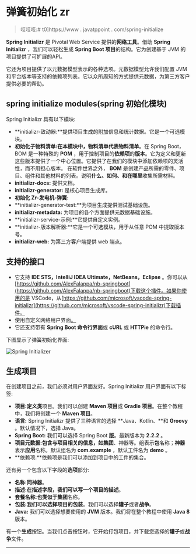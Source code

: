 # 弹簧初始化 zr

> 哎哎哎:# t0]https://www . javatppoint . com/spring-initialize

**Spring Initializr** 是 Pivotal Web Service 提供的**网络工具**。借助 **Spring Initializr** ，我们可以轻松生成 **Spring Boot 项目**的结构。它为创建基于 JVM 的项目提供了可扩展的API。

它还为项目提供了以元数据模型表示的各种选项。元数据模型允许我们配置 JVM 和平台版本等支持的依赖项列表。它以众所周知的方式提供元数据，为第三方客户提供必要的帮助。

## spring initialize modules(spring 初始化模块)

Spring Initializr 具有以下模块:

*   **initializr-致动器:**提供项目生成的附加信息和统计数据。它是一个可选模块。
*   **初始化子物料清单:**在本模块中，**物料清单**代表**物料清单**。在 Spring Boot，BOM 是一种特殊的 **POM** ，用于控制项目的**依赖项**的**版本**。它为定义和更新这些版本提供了一个中心位置。它提供了在我们的模块中添加依赖项的灵活性，而不用担心版本。
    在软件世界之外， **BOM** 是创建产品所需的零件、项目、组件和其他材料的列表。说明**什么、如何、**和**在哪里**收集所需材料。
*   **initializr-docs:** 提供文档。
*   **initializr-generator:** 是核心项目生成库。
*   **初始化 Zr-发电机-弹簧:**
*   **initializr-generator-test:**为项目生成提供测试基础设施。
*   **initializr-metadata:** 为项目的各个方面提供元数据基础设施。
*   **initializr-service-示例:**它提供自定义实例。
*   **initializr-版本解析器:**它是一个可选模块，用于从任意 POM 中提取版本号。
*   **initializr-web:** 为第三方客户端提供 web 端点。

## 支持的接口

*   它支持 **IDE STS，IntelliJ IDEA Ultimate，NetBeans，Eclipse** 。你可以从[https://github.com/AlexFalappa/nb-springboot](https://github.com/AlexFalappa/nb-springboot)下载这个插件。如果你使用的是 VSCode，从[https://github.com/microsoft/vscode-spring-initializr](https://github.com/microsoft/vscode-spring-initializr)下载插件。
*   使用自定义网络用户界面[。](https://start.spring.io)
*   它还支持带有 **Spring Boot 命令行界面**或 **cURL** 或 **HTTPie** 的命令行。

下图显示了弹簧初始化界面:

![Spring Initializer](../img/df98ed3d3ed31ef1586ac6c0d9099dbf.png)

## 生成项目

在创建项目之前，我们必须对用户界面友好。Spring Initializr 用户界面有以下标签:

*   **项目:**定义**类**项目。我们可以创建 **Maven 项目**或 **Gradle 项目**。在整个教程中，我们将创建一个 **Maven 项目**。
*   **语言:** Spring Initializr 提供了三种语言的选择 **Java、Kotlin、**和 **Groovy** 。默认情况下，选择 Java。
*   **Spring Boot:** 我们可以选择 Spring Boot **版**。最新版本为 **2.2.2** 。
*   **项目元数据:**包含与项目相关的信息，如**集团**、神器等。组表示**包**名称；**神器**表示**应用**名称。默认组名为 **com.example** ，默认工件名为 **demo** 。
*   **依赖项:**依赖项是我们可以添加到项目中的工件的集合。

还有另一个包含以下字段的**选项**部分:

*   **名称:**同**神器**。
*   **描述:**在描述字段，我们可以写一个项目的**描述**。
*   **套餐名称:**也类似于**集团**名称。
*   **包装:**我们可以选择项目的**包装**。我们可以选择**罐子**或者**战争**。
*   **Java:** 我们可以选择想要使用的 **JVM** 版本。我们将在整个教程中使用 **Java 8** 版本。

有一个**生成**按钮。当我们点击按钮时，它开始打包项目，并下载您选择的**罐子**或**战争**文件。

* * *